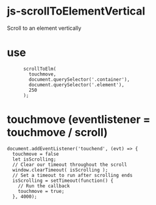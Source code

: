 # js-scrollToElementVertical

Scroll to an element vertically

# use

`      scrollToElm(`<br>
`        touchmove,`<br>
`        document.querySelector('.container'),`<br>
`        document.querySelector('.element'),`<br>
`        250`<br>
`      );`<br>

# touchmove (eventlistener = touchmove / scroll)

`document.addEventListener('touchend', (evt) => {`<br>
`  touchmove = false`<br>
`  let isScrolling;`<br>
`  // Clear our timeout throughout the scroll`<br>
`  window.clearTimeout( isScrolling );`<br>
`  // Set a timeout to run after scrolling ends`<br>
`  isScrolling = setTimeout(function() {`<br>
`    // Run the callback`<br>
`    touchmove = true;`<br>
`  }, 4000);`<br>
